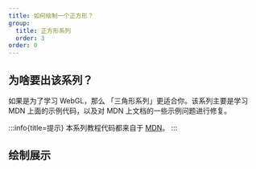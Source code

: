 ```yaml
---
title: 如何绘制一个正方形？
group:
  title: 正方形系列
  order: 3
order: 0
---
```


## 为啥要出该系列？

如果是为了学习 WebGL，那么 「三角形系列」更适合你。该系列主要是学习 MDN 上面的示例代码，以及对 MDN 上文档的一些示例问题进行修复。

:::info{title=提示}
本系列教程代码都来自于 [MDN](https://developer.mozilla.org/zh-CN/docs/Web/API/WebGL_API/Tutorial/Adding_2D_content_to_a_WebGL_context)。
:::

## 绘制展示

<code src="../demos/rect/basic/index.tsx" ></code>
